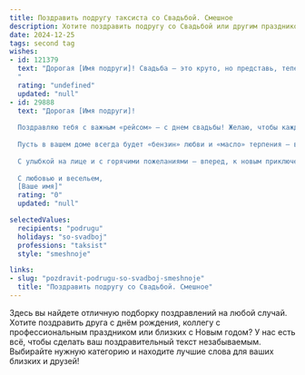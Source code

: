```yaml
---
title: Поздравить подругу таксиста со Свадьбой. Смешное
description: Хотите поздравить подругу со Свадьбой или другим праздником? Наш ИИ создаст незабываемое поздравление, а вы обязательно выделитесь среди других.  
date: 2024-12-25
tags: second tag
wishes:
- id: 121379
  text: "Дорогая [Имя подруги]! Свадьба – это круто, но представь, теперь вместо пассажиров ты будешь возить мужа!  Надеюсь, он будет платить чаевые лучше, чем среднестатистический клиент, и не будет указывать тебе, по какому маршруту ехать.  Горько! (и пусть этот \"горько\" будет только один раз, а то вы с женихом потом весь медовый месяц в пробках проторчите!)  Счастья вам, море любви и  …  чтобы ваш семейный автомобиль всегда был заправлен до полного бака!
  "
  rating: "undefined"
  updated: "null"
- id: 29888
  text: "Дорогая [Имя подруги]!
  
  Поздравляю тебя с важным «рейсом» — с днем свадьбы! Желаю, чтобы каждый ваш путь был ровным, а дороги — без пробок и ям! Пусть ваш брак будет как самый удобный такси: всегда с комфортом, по любым маршрутам и с предсказуемым тарифом на счастье!
  
  Пусть в вашем доме всегда будет «бензин» любви и «масло» терпения — ведь, как опытный таксист, ты знаешь, что иногда поездка не бывает легкой, но главное — добраться до цели!
  
  С улыбкой на лице и с горячими пожеланиями — вперед, к новым приключениям в жизни, и пусть на каждом светофоре будет зеленый свет!
  
  С любовью и весельем,
  [Ваше имя]"
  rating: "0"
  updated: "null"

selectedValues:
  recipients: "podrugu"
  holidays: "so-svadboj"
  professions: "taksist"
  style: "smeshnoje"

links:
- slug: "pozdravit-podrugu-so-svadboj-smeshnoje"
  title: "Поздравить подругу со Свадьбой. Смешное"
---
```


Здесь вы найдете отличную подборку поздравлений на любой случай. 
Хотите поздравить друга с днём рождения, коллегу с профессиональным праздником или близких с Новым годом? У нас есть всё, чтобы сделать ваш поздравительный текст незабываемым. Выбирайте нужную категорию и находите лучшие слова для ваших близких и друзей!
